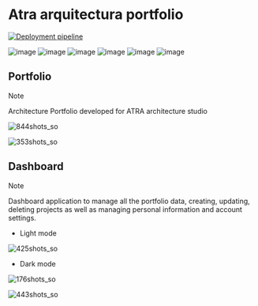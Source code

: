 # Atra arquitectura portfolio

[![Deployment pipeline](https://github.com/oscarprdev/Twitter_clone/actions/workflows/workflow.yaml/badge.svg?event=pull_request)](https://github.com/oscarprdev/Short_url/actions/workflows/workflow.yaml)

![image](https://img.shields.io/badge/Astro-FF5D01?logo=astro&logoColor=fff&style=for-the-badge)
![image](https://img.shields.io/badge/TypeScript-007ACC?style=for-the-badge&logo=typescript&logoColor=white)
![image](https://img.shields.io/badge/Vue.js-35495E?style=for-the-badge&logo=vue.js&logoColor=4FC08D)
![image](https://img.shields.io/badge/Cloudflare-F38020?style=for-the-badge&logo=Cloudflare&logoColor=white)
![image](https://img.shields.io/badge/PostgreSQL-316192?style=for-the-badge&logo=postgresql&logoColor=white)
![image](https://img.shields.io/badge/Playwright-45ba4b?style=for-the-badge&logo=Playwright&logoColor=white)

## Portfolio

> [!NOTE]
> Architecture Portfolio developed for ATRA architecture studio

![844shots_so](https://github.com/oscarprdev/Atra-architecture/assets/94851836/e5490060-9a21-4b2e-99a2-55fd5fe02c08)

![353shots_so](https://github.com/oscarprdev/Atra-architecture/assets/94851836/2a9558f1-ae91-450f-b4cd-d0e33c474530)

## Dashboard

> [!NOTE]
> Dashboard application to manage all the portfolio data, creating, updating, deleting projects as well as managing personal information and account settings.

- Light mode
  
![425shots_so](https://github.com/oscarprdev/Atra-architecture/assets/94851836/edbe059d-3d29-4452-81ae-372274e18dbd)

- Dark mode
  
![176shots_so](https://github.com/oscarprdev/Atra-architecture/assets/94851836/3744269f-383b-4f08-a5e4-ce9e650e736d)

![443shots_so](https://github.com/oscarprdev/Atra-architecture/assets/94851836/3f67c185-e9a4-4f26-8ff2-ef8ad13cd506)








